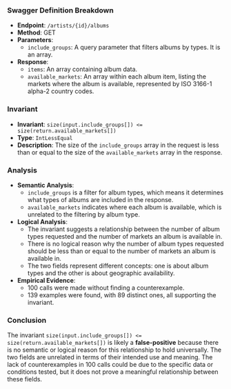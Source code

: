 ### Swagger Definition Breakdown
- **Endpoint**: `/artists/{id}/albums`
- **Method**: GET
- **Parameters**:
  - `include_groups`: A query parameter that filters albums by types. It is an array.
- **Response**:
  - `items`: An array containing album data.
  - `available_markets`: An array within each album item, listing the markets where the album is available, represented by ISO 3166-1 alpha-2 country codes.

### Invariant
- **Invariant**: `size(input.include_groups[]) <= size(return.available_markets[])`
- **Type**: `IntLessEqual`
- **Description**: The size of the `include_groups` array in the request is less than or equal to the size of the `available_markets` array in the response.

### Analysis
- **Semantic Analysis**:
  - `include_groups` is a filter for album types, which means it determines what types of albums are included in the response.
  - `available_markets` indicates where each album is available, which is unrelated to the filtering by album type.
- **Logical Analysis**:
  - The invariant suggests a relationship between the number of album types requested and the number of markets an album is available in.
  - There is no logical reason why the number of album types requested should be less than or equal to the number of markets an album is available in.
  - The two fields represent different concepts: one is about album types and the other is about geographic availability.
- **Empirical Evidence**:
  - 100 calls were made without finding a counterexample.
  - 139 examples were found, with 89 distinct ones, all supporting the invariant.

### Conclusion
The invariant `size(input.include_groups[]) <= size(return.available_markets[])` is likely a **false-positive** because there is no semantic or logical reason for this relationship to hold universally. The two fields are unrelated in terms of their intended use and meaning. The lack of counterexamples in 100 calls could be due to the specific data or conditions tested, but it does not prove a meaningful relationship between these fields.
